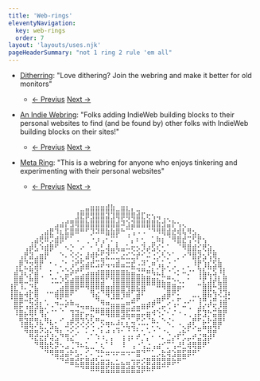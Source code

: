 ```yaml
---
title: 'Web-rings'
eleventyNavigation:
  key: web-rings
  order: 7
layout: 'layouts/uses.njk'
pageHeaderSummary: "not 1 ring 2 rule 'em all"
---
```



- [Ditherring](https://ditherring.site/): "Love dithering? Join the webring and make it better for old monitors"

  - [← Previus](https://ditherring.site/previous) [Next →](https://ditherring.site/next)

- [An Indie Webring](https://xn--sr8hvo.ws/): "Folks adding IndieWeb building blocks to their personal websites to find (and be found by) other folks with IndieWeb building blocks on their sites!"

  - [← Previus](https://xn--sr8hvo.ws/previous) [Next →](https://xn--sr8hvo.ws/next)

- [Meta Ring](https://meta-ring.hedy.dev/): "This is a webring for anyone who enjoys tinkering and experimenting with their personal websites"

  - [← Previus](https://meta-ring.hedy.dev/previous) [Next →](https://meta-ring.hedy.dev/next)



<div class="eye-container">
  <pre class="eye">
⠀⠀⠀⠀⠀⠀⠀⠀⠀⠀⠀⠀⠀⠀⠀⠀⠀⠀⠀⢀⡀⠀⠀⠀⠀⠀⠀⠀⠀⠀⠀⠀⠀⠀⠀⠀⠀⠀⠀⠀⠀⠀⠀⠀
⠀⠀⠀⠀⠀⠀⠀⠀⠀⠀⠀⠀⠀⢀⣤⣶⣿⣿⣿⣿⣿⣤⣿⣧⣆⢤⣀⠀⠀⠀⠀⠀⠀⠀⠀⠀⠀⠀⠀⠀⠀⠀⠀⠀
⠀⠀⠀⠀⠀⠀⠀⠀⠀⠀⠀⢀⣀⣼⣯⡟⣽⣿⣿⣾⣼⢻⣟⡻⣻⣿⣧⣫⣱⡲⢠⢄⡀⠀⠀⠀⠀⠀⠀⠀⠀⠀⠀⠀
⠀⠀⠀⠀⠀⠀⠀⠀⣀⣴⠾⣏⣽⣻⣿⣿⣿⣿⣿⡿⡿⣿⡚⣼⡾⠿⠿⢿⣿⣿⣽⢶⢏⢱⡢⣀⠀⠀⠀⠀⠀⠀⠀⠀
⠀⠀⠀⠀⠀⠀⣠⣾⣯⢘⣧⣷⡿⠛⠉⠁⠜⠚⠛⠿⣿⡟⠉⢠⠰⠐⠐⠀⡈⡙⠻⢿⣯⣻⢳⣙⣵⣄⠀⠀⠀⠀⠀⠀
⠀⠀⠀⠀⢠⡾⡫⢛⣔⣿⠟⠁⡀⠐⠀⠠⠈⡜⡰⢁⠂⡄⠀⡀⠆⠃⣡⠀⣤⢛⠇⡀⠙⢿⣯⣰⢑⢏⣱⡀⠀⠀⠀⠀
⠀⠀⠀⣰⣟⠵⠘⣿⠟⠁⡀⠑⢌⢀⠊⢀⢁⡰⣥⣺⣶⡳⠶⢒⡫⢕⢜⢞⠵⡣⡡⡀⡀⠀⠙⣿⣿⣥⠫⣾⣄⠀⠀⠀
⠀⠀⣰⣏⠾⣴⣿⠏⠀⠀⢈⠂⢑⢕⣅⠾⢻⣋⣥⠮⠤⢤⠮⠥⢬⠏⣁⡒⠨⡔⡑⠌⢀⠄⠊⠈⢿⣞⡵⢱⣻⡄⠀⠀
⠀⢠⡟⣌⣝⣽⡏⠀⠁⠂⠄⡁⡰⢋⣵⣾⠯⠴⠞⠲⠲⠿⠶⠭⣯⣐⣚⠠⡛⡰⣆⠌⡠⠀⡀⠄⠘⣏⡸⣧⣵⢿⡀⠀
⠀⣾⣹⢆⡝⣾⢀⠀⠅⠐⡈⣬⠞⣋⣡⣴⣶⣾⣿⣿⣿⣿⣿⣷⣶⣬⣍⣛⠳⠦⣇⣈⠐⠅⠒⠌⠁⢸⣷⢦⢵⡘⣇⠀
⢀⣿⢿⠤⣛⡿⠀⠀⠨⠥⠜⣵⣾⣿⣿⣿⣿⣿⣽⠁⢹⣿⣿⣿⣿⣿⣿⣿⣿⣷⣦⣭⣑⠢⠄⠁⠀⣈⣏⣼⡞⣧⣿⠀
⢸⣧⡘⢂⣌⣷⠀⢀⣀⣠⣾⣿⣿⠟⠉⠙⣿⢛⢿⣿⣿⣿⣿⣹⡿⢷⡿⠀⠀⠉⠙⣿⣿⠟⠁⠀⠀⠀⣿⡿⣍⢺⢿⡀
⠸⣿⣿⣙⡧⣻⠀⡀⠀⠻⠟⡛⡁⠀⠀⠀⠘⢷⣀⠙⠼⠿⠜⠛⣠⡿⠁⠀⢀⣤⡾⠟⡁⡥⠀⢀⡒⢢⣿⢛⣼⢑⣺⠅
⠀⣿⡯⢠⣽⣺⣇⡐⠠⠙⡒⠞⠛⠲⢤⣤⣄⣀⣙⣛⣶⣶⣶⣛⣩⣤⣶⡾⠟⢉⡤⢊⠰⠂⠬⢁⠀⣸⡔⠞⢖⡸⣿⠀
⠀⠸⣿⡦⢿⠇⢻⡔⠈⠁⠈⠀⢹⣽⡖⡤⣍⠛⠿⢿⣿⣿⣻⣯⣭⣭⡤⣶⠺⢑⠌⠂⠌⠐⠠⢀⢠⡯⣹⡓⣭⣿⡟⠀
⠀⠀⢻⣽⣟⢻⣆⠻⣆⠄⠊⢠⡾⡻⡹⡱⡣⠛⢖⣤⣄⣰⡍⡌⢤⢋⣊⡈⠷⠄⠑⢌⠂⢀⠀⣠⡟⠋⡦⠗⣾⣿⠃⠀
⠀⠀⠈⢿⣽⣥⡳⣢⡚⢷⡄⠩⡪⢊⠈⡊⠨⠐⡅⣨⢠⢲⠌⠹⠹⠆⠄⢂⠡⠑⠠⡀⠁⢀⣕⠏⠊⠶⠛⣿⣽⠃⠀⠀
⠀⠀⠀⠀⠻⣞⣖⡞⢼⣢⠙⢻⣔⠁⠀⠠⠁⠱⠰⡀⡄⠀⢰⢰⠆⠞⡈⡄⠂⠐⠄⣈⡔⠏⡡⡤⠞⣬⣻⡾⠃⠀⠀⠀
⠀⠀⠀⠀⠀⠙⢿⣷⢗⡽⠢⣠⢈⠹⠦⣅⣀⠁⢆⠁⠃⠀⠸⠀⢠⠐⢡⣐⢠⣴⠊⡉⢡⠼⣃⢾⢿⣿⠟⠁⠀⠀⠀⠀
⠀⠀⠀⠀⠀⠀⠀⠙⠻⣿⣻⣴⠗⣣⠄⡊⠄⢙⡓⠶⠲⠖⠶⠲⠒⣿⠙⠉⣁⡠⣗⢾⣱⣿⣯⡿⠟⠁⠀⠀⠀⠀⠀⠀
⠀⠀⠀⠀⠀⠀⠀⠀⠀⠈⠙⠾⣿⣞⣯⣿⣾⣣⣶⣲⣄⣂⣄⣤⢲⡶⡪⣿⣻⣿⣻⣿⡷⠟⠉⠀⠀⠀⠀⠀⠀⠀⠀⠀
⠀⠀⠀⠀⠀⠀⠀⠀⠀⠀⠀⠀⠀⠉⠙⠛⠿⠿⣿⣯⣿⣿⣿⣾⣿⣽⡿⠷⠟⠛⠉⠁⠀⠀⠀⠀⠀⠀⠀⠀⠀⠀⠀⠀
  </pre>
</div>

